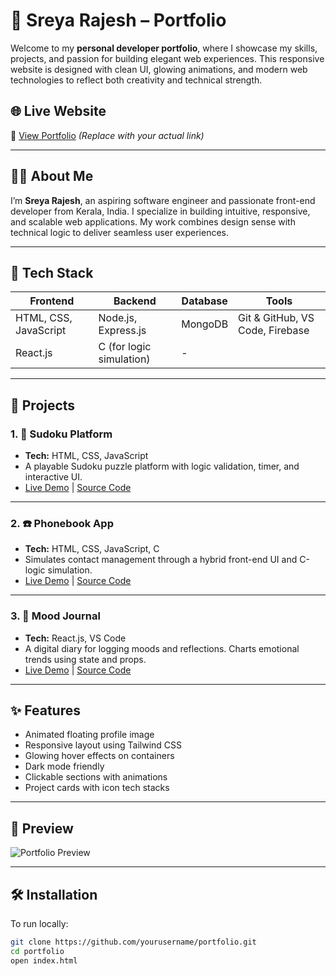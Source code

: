 # 💼 Sreya Rajesh – Portfolio

Welcome to my **personal developer portfolio**, where I showcase my skills, projects, and passion for building elegant web experiences. This responsive website is designed with clean UI, glowing animations, and modern web technologies to reflect both creativity and technical strength.

## 🌐 Live Website

🔗 [View Portfolio](https://your-live-portfolio-link.com) *(Replace with your actual link)*

---

## 👩‍💻 About Me

I’m **Sreya Rajesh**, an aspiring software engineer and passionate front-end developer from Kerala, India. I specialize in building intuitive, responsive, and scalable web applications. My work combines design sense with technical logic to deliver seamless user experiences.

---

## 🚀 Tech Stack

| Frontend | Backend | Database | Tools |
|----------|---------|----------|-------|
| HTML, CSS, JavaScript | Node.js, Express.js | MongoDB | Git & GitHub, VS Code, Firebase |
| React.js | C (for logic simulation) | - | |

---

## 📂 Projects

### 1. 🔢 **Sudoku Platform**
- **Tech:** HTML, CSS, JavaScript
- A playable Sudoku puzzle platform with logic validation, timer, and interactive UI.
- [Live Demo](#) | [Source Code](#)

---

### 2. ☎️ **Phonebook App**
- **Tech:** HTML, CSS, JavaScript, C
- Simulates contact management through a hybrid front-end UI and C-logic simulation.
- [Live Demo](#) | [Source Code](#)

---

### 3. 📝 **Mood Journal**
- **Tech:** React.js, VS Code
- A digital diary for logging moods and reflections. Charts emotional trends using state and props.
- [Live Demo](#) | [Source Code](#)

---

## ✨ Features

- Animated floating profile image
- Responsive layout using Tailwind CSS
- Glowing hover effects on containers
- Dark mode friendly
- Clickable sections with animations
- Project cards with icon tech stacks

---

## 📸 Preview

![Portfolio Preview](preview.png)

---

## 🛠 Installation

To run locally:

```bash
git clone https://github.com/yourusername/portfolio.git
cd portfolio
open index.html
